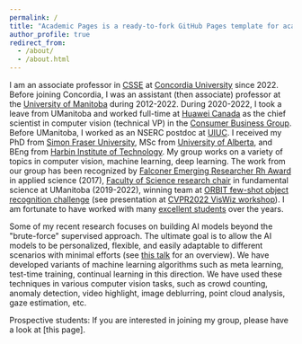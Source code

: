 ```yaml
---
permalink: /
title: "Academic Pages is a ready-to-fork GitHub Pages template for academic personal websites"
author_profile: true
redirect_from: 
  - /about/
  - /about.html
---
```


I am an associate professor in [CSSE](https://www.concordia.ca/ginacody/computer-science-software-eng.html) at [Concordia University](https://www.concordia.ca/) since 2022. Before joining Concordia, I was an assistant (then associate) professor at the [University of Manitoba](https://sci.umanitoba.ca/cs/) during 2012-2022. During 2020-2022, I took a leave from UManitoba and worked full-time at [Huawei Canada](https://www.huawei.com/ca/) as the chief scientist in computer vision (technical VP) in the [Consumer Business Group](https://consumer.huawei.com/ca/). Before UManitoba, I worked as an NSERC postdoc at [UIUC](https://cs.illinois.edu/). I received my PhD from [Simon Fraser University](https://www.sfu.ca/computing.html), MSc from [University of Alberta](https://www.ualberta.ca/computing-science/index.html), and BEng from [Harbin Institute of Technology](http://en.hit.edu.cn/). My group works on a variety of topics in computer vision, machine learning, deep learning. The work from our group has been recognized by [Falconer Emerging Researcher Rh Award](http://news.umanitoba.ca/bush-ethics-decolonizing-the-university/) in applied science (2017), [Faculty of Science research chair](http://www.sci.umanitoba.ca/news/new-research-chairs-in-fundamental-science-2/) in fundamental science at UManitoba (2019-2022), winning team at [ORBIT few-shot object recognition challenge](https://eval.ai/web/challenges/challenge-page/1438/overview) (see presentation at [CVPR2022 VisWiz workshop](https://vizwiz.org/workshops/2022-workshop/)). I am fortunate to have worked with many [excellent students](https://www.youtube.com/watch?v=gd-YfB11_dE) over the years.

Some of my recent research focuses on building AI models beyond the "brute-force" supervised approach. The ultimate goal is to allow the AI models to be personalized, flexible, and easily adaptable to different scenarios with minimal efforts (see [this talk]() for an overview). We have developed variants of machine learning algorithms such as meta learning, test-time training, continual learning in this direction. We have used these techniques in various computer vision tasks, such as crowd counting, anomaly detection, video highlight, image deblurring, point cloud analysis, gaze estimation, etc.

Prospective students: If you are interested in joining my group, please have a look at [this page].
